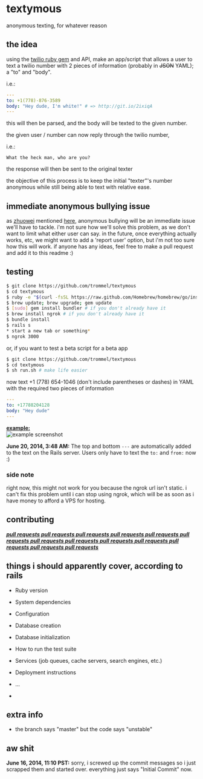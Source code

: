textymous
========

anonymous texting, for whatever reason


the idea
-----

using the [twilio ruby gem](https://github.com/twilio/twilio-ruby) and API,
make an app/script that allows a user to text a twilio number with 2 pieces of
information (probably in ~~JSON~~ YAML); a "to" and "body".

i.e.:

```yaml
---
to: +1(778)-876-3589
body: "Hey dude, I'm white!" # => http://git.io/2ixiqA
---
```

this will then be parsed, and the body will be texted to the given number.

the given user / number can now reply through the twilio number,

i.e.:

```
What the heck man, who are you?
```

the response will then be sent to the original texter

the objective of this process is to keep the initial "texter"'s number anonymous while still being able to text with relative ease.


immediate anonymous bullying issue
------

as [zhuowei](https://twitter.com/zhuowei) mentioned [here](https://twitter.com/zhuowei/status/478777986468941825),
anonymous bullying will be an immediate issue we'll have to tackle.
i'm not sure how we'll solve this problem, as we don't want to limit
what either user can say. in the future, once everything actually works, etc,
we might want to add a 'report user' option, but i'm not
too sure how this will work. if anyone has any
ideas, feel free to make a pull request and add it to this readme :)

testing
-------

```bash
$ git clone https://github.com/trommel/textymous
$ cd textymous
$ ruby -e "$(curl -fsSL https://raw.github.com/Homebrew/homebrew/go/install)" # if you don't already have it
$ brew update; brew upgrade; gem update
$ [sudo] gem install bundler # if you don't already have it
$ brew install ngrok # if you don't already have it
$ bundle install
$ rails s
* start a new tab or something*
$ ngrok 3000
```

or, if you want to test a beta script for a beta app

```bash
$ git clone https://github.com/trommel/textymous
$ cd textymous
$ sh run.sh # make life easier
```

now text +1 (778) 654-1046 (don't include parentheses or dashes) in YAML with
the required two pieces of information

```yaml
---
to: +17788204128
body: "Hey dude"
---
```

<u>**example:**</u><br>
![example screenshot](http://i.imgur.com/6GC4Zq7.png)

**June 20, 2014, 3:48 AM:** The top and bottom `---` are automatically added to the text on the Rails server.
Users only have to text the `to:` and `from:` now :)

### side note
right now, this might not work for you because
the ngrok url isn't static. i can't fix
this problem until i can stop using ngrok,
which will be as soon as i have money to
afford a VPS for hosting.


contributing
------------

<u>***pull requests pull requests pull requests pull requests pull requests
pull requests pull requests pull requests pull requests pull requests
pull requests pull requests pull requests***</u>

things i should apparently cover, according to rails
----------------------------------------------------

* Ruby version

* System dependencies

* Configuration

* Database creation

* Database initialization

* How to run the test suite

* Services (job queues, cache servers, search engines, etc.)

* Deployment instructions

* ...
*


extra info
----------

- the branch says "master" but the code says "unstable"

aw shit
----

**June 16, 2014, 11:10 PST:** sorry, i screwed up the commit messages
so i just scrapped them and started over. everything just says "Initial Commit" now.
